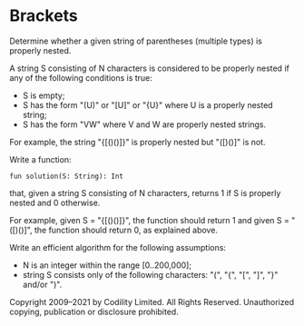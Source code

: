 # Brackets

Determine whether a given string of parentheses (multiple types) is properly nested.

A string S consisting of N characters is considered to be properly nested if any of the following conditions is true:

- S is empty;
- S has the form "(U)" or "[U]" or "{U}" where U is a properly nested string;
- S has the form "VW" where V and W are properly nested strings.

For example, the string "{[()()]}" is properly nested but "([)()]" is not.

Write a function:

    fun solution(S: String): Int

that, given a string S consisting of N characters, returns 1 if S is properly nested and 0 otherwise.

For example, given S = "{[()()]}", the function should return 1 and given S = "([)()]", the function should return 0, as explained above.

Write an efficient algorithm for the following assumptions:

- N is an integer within the range [0..200,000];
- string S consists only of the following characters: "(", "{", "[", "]", "}" and/or ")".

Copyright 2009–2021 by Codility Limited. All Rights Reserved. Unauthorized copying, publication or disclosure prohibited.
